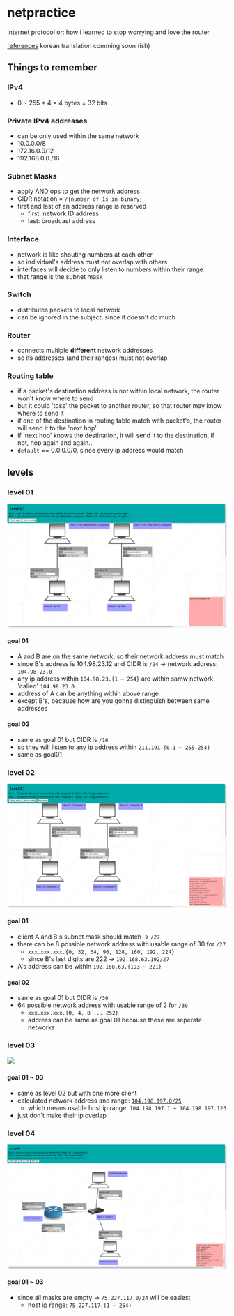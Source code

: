 # netpractice

internet protocol or: how i learned to stop worrying and love the router


[references](https://github.com/lpaube/NetPractice)
korean translation comming soon (ish)


## Things to remember

### IPv4

- 0 ~ 255 * 4 = 4 bytes = 32 bits

### Private IPv4 addresses

- can be only used within the same network
- 10.0.0.0/8
- 172.16.0.0/12
- 192.168.0.0./16

### Subnet Masks

- apply AND ops to get the network address
- CIDR notation = `/{number of 1s in binary}`
- first and last of an address range is reserved
  - first: network ID address
  - last: broadcast address

### Interface

- network is like shouting numbers at each other
- so individual's address must not overlap with others
- interfaces will decide to only listen to numbers within their range
- that range is the subnet mask

### Switch
- distributes packets to local network
- can be ignored in the subject, since it doesn't do much

### Router
- connects multiple **different** network addresses
- so its addresses (and their ranges) must not overlap

### Routing table
- if a packet's destination address is not within local network, the router won't know where to send
- but it could 'toss' the packet to another router, so that router may know where to send it
- if one of the destination in routing table match with packet's, the router will send it to the 'next hop'
- if 'next hop' knows the destination, it will send it to the destination, if not, hop again and again...
- `default` == 0.0.0.0/0, since every ip address would match

## levels

### level 01
![](img/01.png)

<!---
```mermaid
flowchart BT
subgraph goal02
    D{{"client D"}} -.- |interface D1| D1["ip:???\nCIDR:/16"]
    <==>
    C1["ip:211.191.223.75\nCIDR:/16"]  -.- |interface C1|C{{"client C"}}
end
subgraph goal01
    B{{"client B"}} -.- |interface B1| B1["ip:104.98.23.12\nCIDR:/24"]
    <==>
    A1["ip:???\nCIDR:/24"]  -.- |interface A1| A{{"client A"}}
end
```
-->

#### goal 01
- A and B are on the same network, so their network address must match
- since B's address is 104.98.23.12 and CIDR is `/24` -> network address: `104.98.23.0`
- any ip address within `104.98.23.{1 ~ 254}` are within samw network 'called' `104.98.23.0`
- address of A can be anything within above range
- except B's, because how are you gonna distinguish between same addresses

#### goal 02
- same as goal 01 but CIDR is `/16`
- so they will listen to any ip address within `211.191.{0.1 ~ 255.254}`
- same as goal01

### level 02
![](img/02.png)

<!---
```mermaid
flowchart BT
subgraph goal02
    D{{"client D"}} -.- |interface D1| D1["ip:???\nCIDR:/30"]
    <==>
    C1["ip:???\nCIDR:/30"]  -.- |interface C1|C{{"client C"}}
end
subgraph goal01
    B{{"client B"}} -.- |interface B1| B1["ip:192.168.63.222\nCIDR:???"]
    <==>
    A1["ip:???\nCIDR:/27"]  -.- |interface A1| A{{"client A"}}
end
```
-->

#### goal 01
- client A and B's subnet mask should match -> `/27`
- there can be 8 possible network address with usable range of 30 for `/27`
  - `xxx.xxx.xxx.{0, 32, 64, 96, 128, 160, 192, 224}`
  - since B's last digits are 222 -> `192.168.63.192/27`
- A's address can be within `192.168.63.{193 ~ 221}`

#### goal 02
- same as goal 01 but CIDR is `/30`
- 64 possible network address with usable range of 2 for `/30`
  - `xxx.xxx.xxx.{0, 4, 8 ... 252}`
  - address can be same as goal 01 because these are seperate networks

### level 03

![](img/93.png)
#### goal 01 ~ 03
- same as level 02 but with one more client
- calculated network address and range: [`104.198.197.0/25`](https://www.calculator.net/ip-subnet-calculator.html?cclass=any&csubnet=25&cip=104.198.197.125&ctype=ipv4&printit=0&x=88&y=9)
  - which means usable host ip range: `104.198.197.1 ~ 104.198.197.126`
- just don't make their ip overlap

### level 04
![](img/04.png)
#### goal 01 ~ 03
- since all masks are empty -> `75.227.117.0/24` will be easiest
  - host ip range: `75.227.117.{1 ~ 254}`
